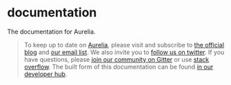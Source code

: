 # documentation

The documentation for Aurelia.

> To keep up to date on [Aurelia](https://www.aurelia.io/), please visit and subscribe to [the official blog](https://blog.aurelia.io/) and [our email list](https://eepurl.com/ces50j). We also invite you to [follow us on twitter](https://twitter.com/aureliaeffect). If you have questions, please [join our community on Gitter](https://gitter.im/aurelia/discuss) or use [stack overflow](https://stackoverflow.com/search?q=aurelia). The built form of this documentation can be found [in our developer hub](https://aurelia.io/docs).